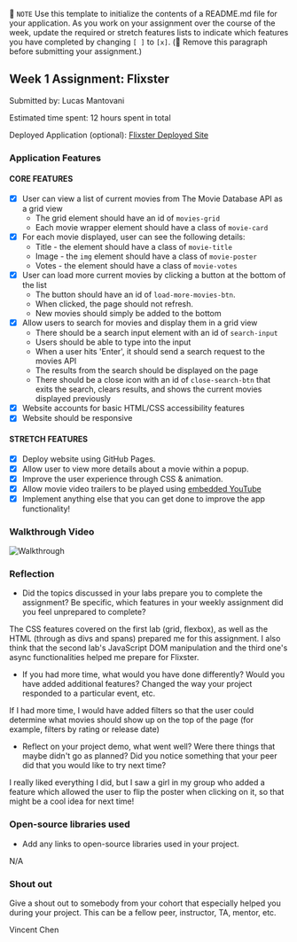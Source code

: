 📝 `NOTE` Use this template to initialize the contents of a README.md file for your application. As you work on your assignment over the course of the week, update the required or stretch features lists to indicate which features you have completed by changing `[ ]` to `[x]`. (🚫 Remove this paragraph before submitting your assignment.)

## Week 1 Assignment: Flixster

Submitted by: Lucas Mantovani

Estimated time spent: 12 hours spent in total

Deployed Application (optional): [Flixster Deployed Site](https://lrmantovani10.github.io/Flixster/)

### Application Features

#### CORE FEATURES

- [X] User can view a list of current movies from The Movie Database API as a grid view
  - The grid element should have an id of `movies-grid`
  - Each movie wrapper element should have a class of `movie-card`
- [X] For each movie displayed, user can see the following details:
  - Title - the element should have a class of `movie-title`
  - Image - the `img` element should have a class of `movie-poster`
  - Votes - the element should have a class of `movie-votes`
- [X] User can load more current movies by clicking a button at the bottom of the list
  - The button should have an id of `load-more-movies-btn`.
  - When clicked, the page should not refresh.
  - New movies should simply be added to the bottom
- [X] Allow users to search for movies and display them in a grid view
  - There should be a search input element with an id of `search-input`
  - Users should be able to type into the input
  - When a user hits 'Enter', it should send a search request to the movies API
  - The results from the search should be displayed on the page
  - There should be a close icon with an id of `close-search-btn` that exits the search, clears results, and shows the current movies displayed previously
- [X] Website accounts for basic HTML/CSS accessibility features
- [X] Website should be responsive

#### STRETCH FEATURES

- [X] Deploy website using GitHub Pages. 
- [X] Allow user to view more details about a movie within a popup.
- [X] Improve the user experience through CSS & animation.
- [X] Allow movie video trailers to be played using [embedded YouTube](https://support.google.com/youtube/answer/171780?hl=en)
- [X] Implement anything else that you can get done to improve the app functionality!

### Walkthrough Video

![Walkthrough](https://user-images.githubusercontent.com/11562529/174408645-d59d0333-b574-408f-8d3d-03f46880d591.gif)

### Reflection

* Did the topics discussed in your labs prepare you to complete the assignment? Be specific, which features in your weekly assignment did you feel unprepared to complete?

The CSS features covered on the first lab (grid, flexbox), as well as the HTML (through as divs and spans) prepared me for this assignment. I also think that the second lab's JavaScript DOM manipulation and the third one's async functionalities helped me prepare for Flixster. 

* If you had more time, what would you have done differently? Would you have added additional features? Changed the way your project responded to a particular event, etc.
  
If I had more time, I would have added filters so that the user could determine what movies should
show up on the top of the page (for example, filters by rating or release date)

* Reflect on your project demo, what went well? Were there things that maybe didn't go as planned? Did you notice something that your peer did that you would like to try next time?

I really liked everything I did, but I saw a girl in my group who added a feature which allowed the user to 
flip the poster when clicking on it, so that might be a cool idea for next time!

### Open-source libraries used

- Add any links to open-source libraries used in your project.

N/A

### Shout out

Give a shout out to somebody from your cohort that especially helped you during your project. This can be a fellow peer, instructor, TA, mentor, etc.

Vincent Chen
